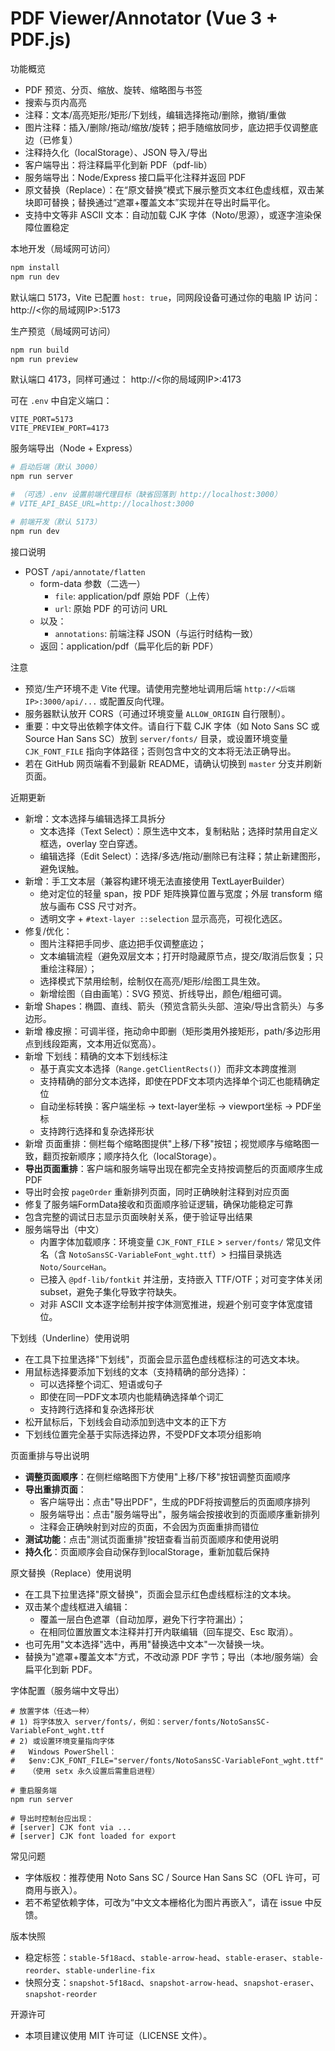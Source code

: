 # PDF Viewer/Annotator (Vue 3 + PDF.js)

功能概览
- PDF 预览、分页、缩放、旋转、缩略图与书签
- 搜索与页内高亮
- 注释：文本/高亮矩形/矩形/下划线，编辑选择拖动/删除，撤销/重做
- 图片注释：插入/删除/拖动/缩放/旋转；把手随缩放同步，底边把手仅调整底边（已修复）
- 注释持久化（localStorage）、JSON 导入/导出
- 客户端导出：将注释扁平化到新 PDF（pdf-lib）
- 服务端导出：Node/Express 接口扁平化注释并返回 PDF
 - 原文替换（Replace）：在“原文替换”模式下展示整页文本红色虚线框，双击某块即可替换；替换通过“遮罩+覆盖文本”实现并在导出时扁平化。
  - 支持中文等非 ASCII 文本：自动加载 CJK 字体（Noto/思源），或逐字渲染保障位置稳定

本地开发（局域网可访问）
```bash
npm install
npm run dev
```
默认端口 5173，Vite 已配置 `host: true`，同网段设备可通过你的电脑 IP 访问：
http://<你的局域网IP>:5173

生产预览（局域网可访问）
```bash
npm run build
npm run preview
```
默认端口 4173，同样可通过：
http://<你的局域网IP>:4173

可在 `.env` 中自定义端口：
```
VITE_PORT=5173
VITE_PREVIEW_PORT=4173
```

服务端导出（Node + Express）
```bash
# 启动后端（默认 3000）
npm run server

# （可选）.env 设置前端代理目标（缺省回落到 http://localhost:3000）
# VITE_API_BASE_URL=http://localhost:3000

# 前端开发（默认 5173）
npm run dev
```

接口说明
- POST `/api/annotate/flatten`
  - form-data 参数（二选一）
    - `file`: application/pdf 原始 PDF（上传）
    - `url`: 原始 PDF 的可访问 URL
  - 以及：
    - `annotations`: 前端注释 JSON（与运行时结构一致）
  - 返回：application/pdf（扁平化后的新 PDF）

注意
- 预览/生产环境不走 Vite 代理。请使用完整地址调用后端 `http://<后端IP>:3000/api/...` 或配置反向代理。
- 服务器默认放开 CORS（可通过环境变量 `ALLOW_ORIGIN` 自行限制）。
 - 重要：中文导出依赖字体文件。请自行下载 CJK 字体（如 Noto Sans SC 或 Source Han Sans SC）放到 `server/fonts/` 目录，或设置环境变量 `CJK_FONT_FILE` 指向字体路径；否则包含中文的文本将无法正确导出。
 - 若在 GitHub 网页端看不到最新 README，请确认切换到 `master` 分支并刷新页面。

近期更新
- 新增：文本选择与编辑选择工具拆分
  - 文本选择（Text Select）：原生选中文本，复制粘贴；选择时禁用自定义框选，overlay 空白穿透。
  - 编辑选择（Edit Select）：选择/多选/拖动/删除已有注释；禁止新建图形，避免误触。
- 新增：手工文本层（兼容构建环境无法直接使用 TextLayerBuilder）
  - 绝对定位的轻量 span，按 PDF 矩阵换算位置与宽度；外层 transform 缩放与画布 CSS 尺寸对齐。
  - 透明文字 + `#text-layer ::selection` 显示高亮，可视化选区。
- 修复/优化：
  - 图片注释把手同步、底边把手仅调整底边；
  - 文本编辑流程（避免双层文本；打开时隐藏原节点，提交/取消后恢复；只重绘注释层）；
  - 选择模式下禁用绘制，绘制仅在高亮/矩形/绘图工具生效。
  - 新增绘图（自由画笔）：SVG 预览、折线导出，颜色/粗细可调。
- 新增 Shapes：椭圆、直线、箭头（预览含箭头头部、渲染/导出含箭头）与多边形。
- 新增 橡皮擦：可调半径，拖动命中即删（矩形类用外接矩形，path/多边形用点到线段距离，文本用近似宽高）。
- 新增 下划线：精确的文本下划线标注
  - 基于真实文本选择（`Range.getClientRects()`）而非文本跨度推测
  - 支持精确的部分文本选择，即使在PDF文本项内选择单个词汇也能精确定位
  - 自动坐标转换：客户端坐标 → text-layer坐标 → viewport坐标 → PDF坐标
  - 支持跨行选择和复杂选择形状
 - 新增 页面重排：侧栏每个缩略图提供"上移/下移"按钮；视觉顺序与缩略图一致，翻页按新顺序；顺序持久化（localStorage）。
  - **导出页面重排**：客户端和服务端导出现在都完全支持按调整后的页面顺序生成PDF
  - 导出时会按 `pageOrder` 重新排列页面，同时正确映射注释到对应页面
  - 修复了服务端FormData接收和页面顺序验证逻辑，确保功能稳定可靠
  - 包含完整的调试日志显示页面映射关系，便于验证导出结果
 - 服务端导出（中文）
   - 内置字体加载顺序：环境变量 `CJK_FONT_FILE` > `server/fonts/` 常见文件名（含 `NotoSansSC-VariableFont_wght.ttf`）> 扫描目录挑选 `Noto/SourceHan`。
   - 已接入 `@pdf-lib/fontkit` 并注册，支持嵌入 TTF/OTF；对可变字体关闭 subset，避免子集化导致字符缺失。
   - 对非 ASCII 文本逐字绘制并按字体测宽推进，规避个别可变字体宽度错位。

下划线（Underline）使用说明
- 在工具下拉里选择"下划线"，页面会显示蓝色虚线框标注的可选文本块。
- 用鼠标选择要添加下划线的文本（支持精确的部分选择）：
  - 可以选择整个词汇、短语或句子
  - 即使在同一PDF文本项内也能精确选择单个词汇
  - 支持跨行选择和复杂选择形状
- 松开鼠标后，下划线会自动添加到选中文本的正下方
- 下划线位置完全基于实际选择边界，不受PDF文本项分组影响

页面重排与导出说明
- **调整页面顺序**：在侧栏缩略图下方使用"上移/下移"按钮调整页面顺序
- **导出重排页面**：
  - 客户端导出：点击"导出PDF"，生成的PDF将按调整后的页面顺序排列
  - 服务端导出：点击"服务端导出"，服务端会按接收到的页面顺序重新排列
  - 注释会正确映射到对应的页面，不会因为页面重排而错位
- **测试功能**：点击"测试页面重排"按钮查看当前页面顺序和使用说明
- **持久化**：页面顺序会自动保存到localStorage，重新加载后保持

原文替换（Replace）使用说明
- 在工具下拉里选择"原文替换"，页面会显示红色虚线框标注的文本块。
- 双击某个虚线框进入编辑：
  - 覆盖一层白色遮罩（自动加厚，避免下行字符漏出）；
  - 在相同位置放置文本注释并打开内联编辑（回车提交、Esc 取消）。
- 也可先用"文本选择"选中，再用"替换选中文本"一次替换一块。
- 替换为"遮罩+覆盖文本"方式，不改动源 PDF 字节；导出（本地/服务端）会扁平化到新 PDF。

字体配置（服务端中文导出）
```
# 放置字体（任选一种）
# 1) 将字体放入 server/fonts/，例如：server/fonts/NotoSansSC-VariableFont_wght.ttf
# 2) 或设置环境变量指向字体
#   Windows PowerShell：
#   $env:CJK_FONT_FILE="server/fonts/NotoSansSC-VariableFont_wght.ttf"
#   （使用 setx 永久设置后需重启进程）

# 重启服务端
npm run server

# 导出时控制台应出现：
# [server] CJK font via ...
# [server] CJK font loaded for export
```

常见问题
- 字体版权：推荐使用 Noto Sans SC / Source Han Sans SC（OFL 许可，可商用与嵌入）。
- 若不希望依赖字体，可改为“中文文本栅格化为图片再嵌入”，请在 issue 中反馈。

版本快照
 - 稳定标签：`stable-5f18acd`、`stable-arrow-head`、`stable-eraser`、`stable-reorder`、`stable-underline-fix`
 - 快照分支：`snapshot-5f18acd`、`snapshot-arrow-head`、`snapshot-eraser`、`snapshot-reorder`

开源许可
- 本项目建议使用 MIT 许可证（LICENSE 文件）。
